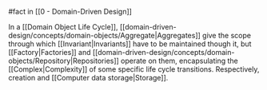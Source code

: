 #fact in [[0 - Domain-Driven Design]]

In a [[Domain Object Life Cycle]], [[domain-driven-design/concepts/domain-objects/Aggregate|Aggregates]] give the scope through which [[Invariant|Invariants]] have to be maintained though it, but [[Factory|Factories]] and [[domain-driven-design/concepts/domain-objects/Repository|Repositories]] operate on them, encapsulating the [[Complex|Complexity]] of some specific life cycle transitions. Respectively, creation and [[Computer data storage|Storage]]. 
